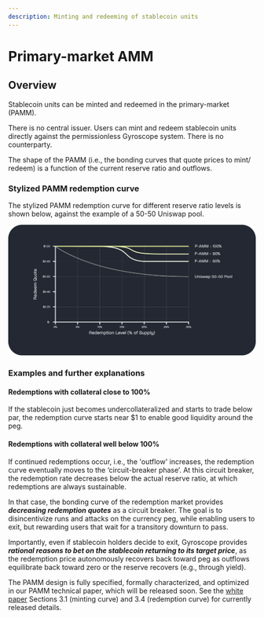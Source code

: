 ```yaml
---
description: Minting and redeeming of stablecoin units
---
```


# Primary-market AMM

## Overview

Stablecoin units can be minted and redeemed in the primary-market (PAMM).

There is no central issuer. Users can mint and redeem stablecoin units directly against the permissionless Gyroscope system. There is no counterparty.

The shape of the PAMM (i.e., the bonding curves that quote prices to mint/ redeem) is a function of the current reserve ratio and outflows.

### Stylized PAMM redemption curve

The stylized PAMM redemption curve for different reserve ratio levels is shown below, against the example of a 50-50 Uniswap pool.

![](<../../../.gitbook/assets/Stylized PAMM Redemption Curve v3.png>)

### Examples and further explanations

#### Redemptions with collateral close to 100%

If the stablecoin just becomes undercollateralized and starts to trade below par, the redemption curve starts near $1 to enable good liquidity around the peg.&#x20;

#### Redemptions with collateral well below 100%&#x20;

If continued redemptions occur, i.e., the 'outflow' increases, the redemption curve eventually moves to the ‘circuit-breaker phase’. At this circuit breaker, the redemption rate decreases below the actual reserve ratio, at which redemptions are always sustainable.

In that case, the bonding curve of the redemption market provides _**decreasing redemption quotes**_ as a circuit breaker. The goal is to disincentivize runs and attacks on the currency peg, while enabling users to exit, but rewarding users that wait for a transitory downturn to pass.

Importantly, even if stablecoin holders decide to exit, Gyroscope provides _**rational reasons to bet on the stablecoin returning to its target price**_, as the redemption price autonomously recovers back toward peg as outflows equilibrate back toward zero or the reserve recovers (e.g., through yield).

The PAMM design is fully specified, formally characterized, and optimized in our PAMM technical paper, which will be released soon. See the [white paper](https://github.com/gyrostable/gyroscope-landing/tree/master/pdfs) Sections 3.1 (minting curve) and 3.4 (redemption curve) for currently released details.
